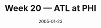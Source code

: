 ---
layout: game
title: Week 20 — ATL at PHI
season: 2004
game_id: 2004_20_ATL_PHI
week: 20
date: 2005-01-23
home_team: PHI
away_team: ATL
final_home: 27
final_away: 10
pbp_url: /assets/data/pbp/2004/2004_20_ATL_PHI.csv.gz
---